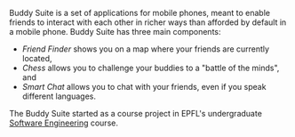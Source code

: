 Buddy Suite is a set of applications for mobile phones, meant to enable friends to interact with each other in richer ways than afforded by default in a mobile phone. Buddy Suite has three main components:
  * _Friend Finder_ shows you on a map where your friends are currently located,
  * _Chess_ allows you to challenge your buddies to a "battle of the minds", and
  * _Smart Chat_ allows you to chat with your friends, even if you speak different languages.

The Buddy Suite started as a course project in EPFL's undergraduate [Software Engineering](http://sweng.epfl.ch/) course.
